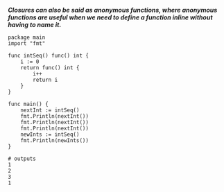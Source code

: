 ***Closures can also be said as anonymous functions, where anonymous functions are useful when we need to define a function inline without having to name it.***

```
package main
import "fmt"

func intSeq() func() int {
    i := 0
    return func() int {
        i++
        return i
    }
}

func main() {
    nextInt := intSeq()
    fmt.Println(nextInt())
    fmt.Println(nextInt())
    fmt.Println(nextInt())
    newInts := intSeq()
    fmt.Println(newInts())
}

# outputs
1
2
3
1
```